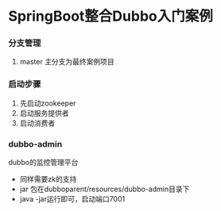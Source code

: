 # SpringBoot整合Dubbo入门案例
### 分支管理
1. master 主分支为最终案例项目

### 启动步骤
1. 先启动zookeeper
2. 启动服务提供者
3. 启动消费者

### dubbo-admin
dubbo的监控管理平台

- 同样需要zk的支持
- jar 包在dubboparent/resources/dubbo-admin目录下
- java -jar运行即可，启动端口7001